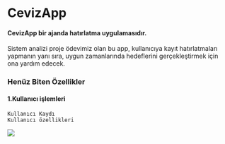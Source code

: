 # CevizApp

#### CevizApp bir ajanda hatırlatma uygulamasıdır.
Sistem analizi proje ödevimiz olan bu app, kullanıcıya kayıt hatırlatmaları yapmanın yanı sıra, uygun zamanlarında hedeflerini gerçekleştirmek için ona yardım edecek.

### Henüz Biten Özellikler
#### 1.Kullanıcı işlemleri
	Kullanıcı Kaydı
	Kullanıcı özellikleri


![](https://media.giphy.com/media/J5YbIrgmjmEzIlZ6oj/giphy.gif)
